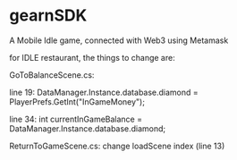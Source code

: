 # gearnSDK
A Mobile Idle game, connected with Web3 using Metamask

for IDLE restaurant, the things to change are:

GoToBalanceScene.cs:

line 19: DataManager.Instance.database.diamond = PlayerPrefs.GetInt("InGameMoney");

line 34: int currentInGameBalance = DataManager.Instance.database.diamond;

ReturnToGameScene.cs: change loadScene index (line 13)
